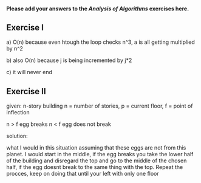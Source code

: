 #### Please add your answers to the ***Analysis of  Algorithms*** exercises here.

## Exercise I

a) O(n) because even htough the loop checks n^3, a is all getting multiplied by n^2


b) also O(n) because j is being incremented by j*2


c) it will never end 

## Exercise II

given:
  n-story building
  n = number of stories, p = current floor, f = point of inflection

  n > f egg breaks
  n < f egg does not break

solution:

what I would in this situation assuming that these eggs are not from this planet. I would start in the middle, if the egg breaks you take the lower half of the building and disregard the top and go to the middle of the chosen half, if the egg doesnt break to the same thing with the top. Repeat the procces, keep on doing that until your left with only one floor


